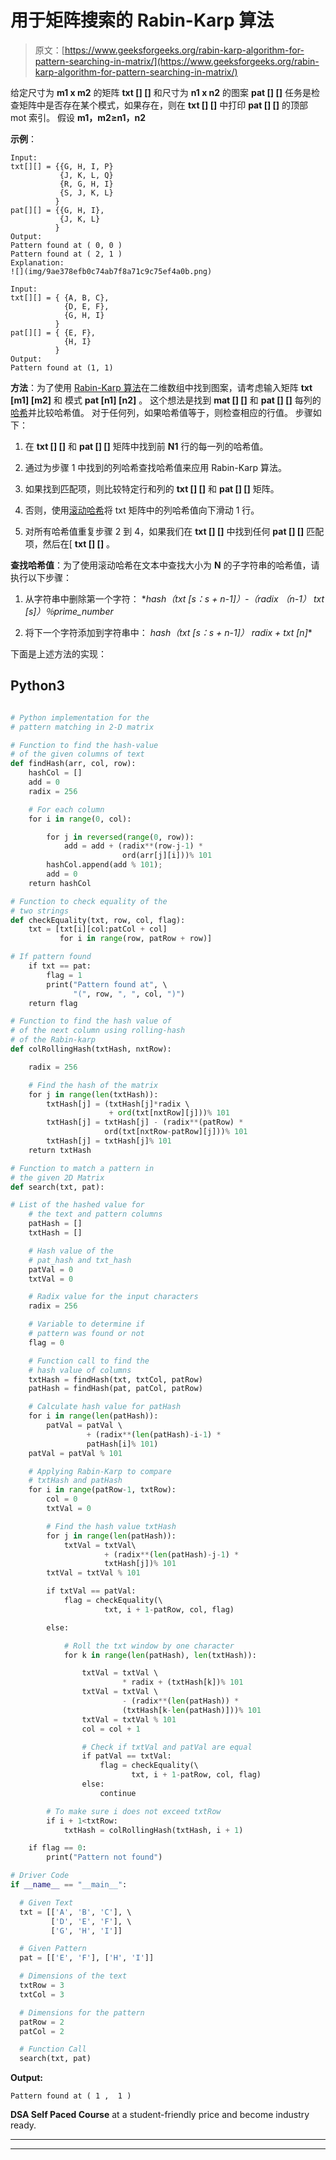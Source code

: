 # 用于矩阵搜索的 Rabin-Karp 算法

> 原文：[https://www.geeksforgeeks.org/rabin-karp-algorithm-for-pattern-searching-in-matrix/](https://www.geeksforgeeks.org/rabin-karp-algorithm-for-pattern-searching-in-matrix/)

给定尺寸为 **m1 x m2** 的矩阵 **txt [] []** 和尺寸为 **n1 x n2** 的图案 **pat [] []** 任务是检查矩阵中是否存在某个模式，如果存在，则在 **txt [] []** 中打印 **pat [] []** 的顶部 mot 索引。 假设 **m1，m2≥n1，n2**

**示例**：

```
Input:
txt[][] = {{G, H, I, P}
           {J, K, L, Q}
           {R, G, H, I}  
           {S, J, K, L}
          }
pat[][] = {{G, H, I},
           {J, K, L}
          }
Output:
Pattern found at ( 0, 0 )
Pattern found at ( 2, 1 )
Explanation:
![](img/9ae378efb0c74ab7f8a71c9c75ef4a0b.png)

Input:
txt[][] = { {A, B, C},
            {D, E, F},
            {G, H, I}
          }
pat[][] = { {E, F},
            {H, I}
          }
Output:
Pattern found at (1, 1)

```

**方法**：为了使用 [Rabin-Karp 算法](https://www.geeksforgeeks.org/rabin-karp-algorithm-for-pattern-searching/)在二维数组中找到图案，请考虑输入矩阵 **txt [m1] [m2]** 和 模式 **pat [n1] [n2]** 。 这个想法是找到 **mat [] []** 和 **pat [] []** 每列的[哈希](https://www.geeksforgeeks.org/hashing-data-structure/)并比较哈希值。 对于任何列，如果哈希值等于，则检查相应的行值。 步骤如下：

1.  在 **txt [] []** 和 **pat [] []** 矩阵中找到前 **N1** 行的每一列的哈希值。

2.  通过为步骤 1 中找到的列哈希查找哈希值来应用 Rabin-Karp 算法。

3.  如果找到匹配项，则比较特定行和列的 **txt [] []** 和 **pat [] []** 矩阵。

4.  否则，使用[滚动哈希](https://www.geeksforgeeks.org/string-hashing-using-polynomial-rolling-hash-function/)将 txt 矩阵中的列哈希值向下滑动 1 行。

5.  对所有哈希值重复步骤 2 到 4，如果我们在 **txt [] []** 中找到任何 **pat [] []** 匹配项，然后在[ **txt [] []** 。

**查找哈希值**：为了使用滚动哈希在文本中查找大小为 **N** 的子字符串的哈希值，请执行以下步骤：

1.  从字符串中删除第一个字符： **hash（txt [s：s + n-1]）-（radix **（n-1）* txt [s]）％prime_number**

2.  将下一个字符添加到字符串中： **hash（txt [s：s + n-1]）* radix + txt [n]**

下面是上述方法的实现：

## Python3

```py

# Python implementation for the  
# pattern matching in 2-D matrix 

# Function to find the hash-value  
# of the given columns of text 
def findHash(arr, col, row): 
    hashCol = [] 
    add = 0
    radix = 256

    # For each column 
    for i in range(0, col): 

        for j in reversed(range(0, row)): 
            add = add + (radix**(row-j-1) * 
                         ord(arr[j][i]))% 101
        hashCol.append(add % 101); 
        add = 0
    return hashCol 

# Function to check equality of the  
# two strings 
def checkEquality(txt, row, col, flag): 
    txt = [txt[i][col:patCol + col]  
           for i in range(row, patRow + row)] 

# If pattern found 
    if txt == pat: 
        flag = 1
        print("Pattern found at", \ 
              "(", row, ", ", col, ")") 
    return flag 

# Function to find the hash value of 
# of the next column using rolling-hash 
# of the Rabin-karp 
def colRollingHash(txtHash, nxtRow): 

    radix = 256

    # Find the hash of the matrix 
    for j in range(len(txtHash)): 
        txtHash[j] = (txtHash[j]*radix \ 
                      + ord(txt[nxtRow][j]))% 101
        txtHash[j] = txtHash[j] - (radix**(patRow) * 
                     ord(txt[nxtRow-patRow][j]))% 101 
        txtHash[j] = txtHash[j]% 101
    return txtHash 

# Function to match a pattern in  
# the given 2D Matrix 
def search(txt, pat): 

# List of the hashed value for 
    # the text and pattern columns 
    patHash = [] 
    txtHash = [] 

    # Hash value of the  
    # pat_hash and txt_hash 
    patVal = 0
    txtVal = 0 

    # Radix value for the input characters 
    radix = 256

    # Variable to determine if 
    # pattern was found or not 
    flag = 0

    # Function call to find the 
    # hash value of columns 
    txtHash = findHash(txt, txtCol, patRow)   
    patHash = findHash(pat, patCol, patRow) 

    # Calculate hash value for patHash 
    for i in range(len(patHash)): 
        patVal = patVal \ 
                 + (radix**(len(patHash)-i-1) * 
                 patHash[i]% 101) 
    patVal = patVal % 101

    # Applying Rabin-Karp to compare 
    # txtHash and patHash 
    for i in range(patRow-1, txtRow): 
        col = 0
        txtVal = 0

        # Find the hash value txtHash  
        for j in range(len(patHash)): 
            txtVal = txtVal\ 
                     + (radix**(len(patHash)-j-1) * 
                     txtHash[j])% 101
        txtVal = txtVal % 101

        if txtVal == patVal: 
            flag = checkEquality(\ 
                     txt, i + 1-patRow, col, flag) 

        else: 

            # Roll the txt window by one character  
            for k in range(len(patHash), len(txtHash)): 

                txtVal = txtVal \ 
                         * radix + (txtHash[k])% 101
                txtVal = txtVal \ 
                         - (radix**(len(patHash)) *
                         (txtHash[k-len(patHash)]))% 101
                txtVal = txtVal % 101
                col = col + 1

                # Check if txtVal and patVal are equal 
                if patVal == txtVal: 
                    flag = checkEquality(\ 
                           txt, i + 1-patRow, col, flag)    
                else: 
                    continue

        # To make sure i does not exceed txtRow 
        if i + 1<txtRow: 
            txtHash = colRollingHash(txtHash, i + 1) 

    if flag == 0: 
        print("Pattern not found") 

# Driver Code 
if __name__ == "__main__": 

  # Given Text 
  txt = [['A', 'B', 'C'], \ 
         ['D', 'E', 'F'], \ 
         ['G', 'H', 'I']] 

  # Given Pattern 
  pat = [['E', 'F'], ['H', 'I']] 

  # Dimensions of the text 
  txtRow = 3
  txtCol = 3

  # Dimensions for the pattern 
  patRow = 2
  patCol = 2

  # Function Call 
  search(txt, pat) 

```

**Output:**

```
Pattern found at ( 1 ,  1 )

```

**DSA Self Paced Course** at a student-friendly price and become industry ready.

* * *

* * *



